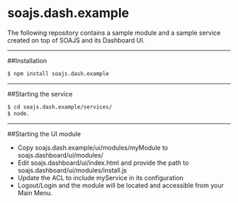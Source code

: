 # soajs.dash.example

The following repository contains a sample module and a sample service created on top of SOAJS and its Dashboard UI.

---

##Installation

```sh
$ npm install soajs.dash.example
```

---

##Starting the service

```sh
$ cd soajs.dash.example/services/
$ node.
```

---

##Starting the UI module

* Copy soajs.dash.example/ui/modules/myModule to soajs.dashboard/ui/modules/
* Edit soajs.dashboard/ui/index.html and provide the path to soajs.dashboard/ui/modules/install.js
* Update the ACL to include myService in its configuration
* Logout/Login and the module will be located and accessible from your Main Menu.
